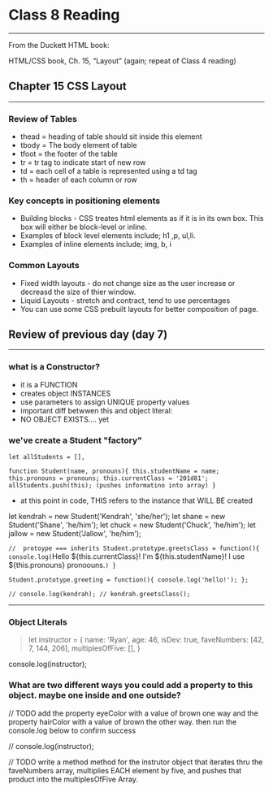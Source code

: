 # Class 8 Reading
---

From the Duckett HTML book:

HTML/CSS book, Ch. 15, “Layout” (again; repeat of Class 4 reading)



## Chapter 15 CSS Layout

---

### Review of Tables

- thead = heading of table should sit inside this element
- tbody = The body element of table
- tfoot = the footer of the table 
- tr = tr tag to indicate start of new row
- td = each cell of a table is represented using a td tag
- th = header of each column or row


### Key concepts in positioning elements
- Building blocks - CSS treates html elements as if it is in its own box. This box will either be block-level or inline.
- Examples of block level elements include; h1 ,p, ul,li.
- Examples of inline elements include; img, b, i


### Common Layouts

- Fixed width layouts - do not change size as the user increase or decreasd the size of thier window.
- Liquid Layouts - stretch and contract, tend to use percentages
- You can use some CSS prebuilt layouts for better composition of page. 

## Review of previous day (day 7)

---

### what is a Constructor?
- it is a FUNCTION
- creates object INSTANCES
- use parameters to assign UNIQUE property values
- important diff betwwen this and object literal:
- NO OBJECT EXISTS.... yet


### we've create a Student "factory"

`let allStudents = [],`

`function Student(name, pronouns){
  this.studentName = name;
  this.pronouns = pronouns;
  this.currentClass = '201d81';
  allStudents.push(this); (pushes informatino into array)
}`

- at this point in code, THIS refers to the instance that WILL BE created

let kendrah = new Student('Kendrah', 'she/her');
let shane = new Student('Shane', 'he/him');
let chuck = new Student('Chuck', 'he/him');
let jallow = new Student('Jallow', 'he/him');


`//  protoype === inherits
Student.prototype.greetsClass = function(){
    console.log(`Hello ${this.currentClass}! I'm ${this.studentName}! I use ${this.pronouns} pronoouns.`)
  }`

`Student.prototype.greeting = function(){
  console.log('hello!');
};`

`// console.log(kendrah);
// kendrah.greetsClass();`

---

### Object Literals 

>let instructor = {
  name: 'Ryan',
  age: 46,
  isDev: true,
  faveNumbers: [42, 7, 144, 206],
  multiplesOfFive: [],
}

console.log(instructor);

### What are two different ways you could add a property to this object.  maybe one inside and one outside?

// TODO add the property eyeColor with a  value of brown one way and the property hairColor with a value of brown the other way.  then run the console.log below to confirm success




// console.log(instructor);

// TODO write a method method for the instrutor object that iterates thru the faveNumbers array, multiplies EACH element by five, and pushes that product into the multiplesOfFive Array.


